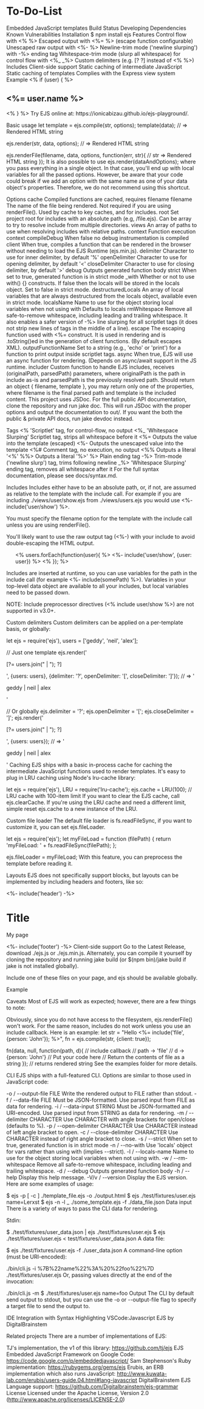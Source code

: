 # To-Do-List

Embedded JavaScript templates
Build Status Developing Dependencies Known Vulnerabilities
Installation
$ npm install ejs
Features
Control flow with <% %>
Escaped output with <%= %> (escape function configurable)
Unescaped raw output with <%- %>
Newline-trim mode ('newline slurping') with -%> ending tag
Whitespace-trim mode (slurp all whitespace) for control flow with <%_ _%>
Custom delimiters (e.g. [? ?] instead of <% %>)
Includes
Client-side support
Static caching of intermediate JavaScript
Static caching of templates
Complies with the Express view system
Example
<% if (user) { %>
  <h2><%= user.name %></h2>
<% } %>
Try EJS online at: https://ionicabizau.github.io/ejs-playground/.

Basic usage
let template = ejs.compile(str, options);
template(data);
// => Rendered HTML string

ejs.render(str, data, options);
// => Rendered HTML string

ejs.renderFile(filename, data, options, function(err, str){
    // str => Rendered HTML string
});
It is also possible to use ejs.render(dataAndOptions); where you pass everything in a single object. In that case, you'll end up with local variables for all the passed options. However, be aware that your code could break if we add an option with the same name as one of your data object's properties. Therefore, we do not recommend using this shortcut.

Options
cache Compiled functions are cached, requires filename
filename The name of the file being rendered. Not required if you are using renderFile(). Used by cache to key caches, and for includes.
root Set project root for includes with an absolute path (e.g, /file.ejs). Can be array to try to resolve include from multiple directories.
views An array of paths to use when resolving includes with relative paths.
context Function execution context
compileDebug When false no debug instrumentation is compiled
client When true, compiles a function that can be rendered in the browser without needing to load the EJS Runtime (ejs.min.js).
delimiter Character to use for inner delimiter, by default '%'
openDelimiter Character to use for opening delimiter, by default '<'
closeDelimiter Character to use for closing delimiter, by default '>'
debug Outputs generated function body
strict When set to true, generated function is in strict mode
_with Whether or not to use with() {} constructs. If false then the locals will be stored in the locals object. Set to false in strict mode.
destructuredLocals An array of local variables that are always destructured from the locals object, available even in strict mode.
localsName Name to use for the object storing local variables when not using with Defaults to locals
rmWhitespace Remove all safe-to-remove whitespace, including leading and trailing whitespace. It also enables a safer version of -%> line slurping for all scriptlet tags (it does not strip new lines of tags in the middle of a line).
escape The escaping function used with <%= construct. It is used in rendering and is .toString()ed in the generation of client functions. (By default escapes XML).
outputFunctionName Set to a string (e.g., 'echo' or 'print') for a function to print output inside scriptlet tags.
async When true, EJS will use an async function for rendering. (Depends on async/await support in the JS runtime.
includer Custom function to handle EJS includes, receives (originalPath, parsedPath) parameters, where originalPath is the path in include as-is and parsedPath is the previously resolved path. Should return an object { filename, template }, you may return only one of the properties, where filename is the final parsed path and template is the included content.
This project uses JSDoc. For the full public API documentation, clone the repository and run jake doc. This will run JSDoc with the proper options and output the documentation to out/. If you want the both the public & private API docs, run jake devdoc instead.

Tags
<% 'Scriptlet' tag, for control-flow, no output
<%_ 'Whitespace Slurping' Scriptlet tag, strips all whitespace before it
<%= Outputs the value into the template (escaped)
<%- Outputs the unescaped value into the template
<%# Comment tag, no execution, no output
<%% Outputs a literal '<%'
%%> Outputs a literal '%>'
%> Plain ending tag
-%> Trim-mode ('newline slurp') tag, trims following newline
_%> 'Whitespace Slurping' ending tag, removes all whitespace after it
For the full syntax documentation, please see docs/syntax.md.

Includes
Includes either have to be an absolute path, or, if not, are assumed as relative to the template with the include call. For example if you are including ./views/user/show.ejs from ./views/users.ejs you would use <%- include('user/show') %>.

You must specify the filename option for the template with the include call unless you are using renderFile().

You'll likely want to use the raw output tag (<%-) with your include to avoid double-escaping the HTML output.

<ul>
  <% users.forEach(function(user){ %>
    <%- include('user/show', {user: user}) %>
  <% }); %>
</ul>
Includes are inserted at runtime, so you can use variables for the path in the include call (for example <%- include(somePath) %>). Variables in your top-level data object are available to all your includes, but local variables need to be passed down.

NOTE: Include preprocessor directives (<% include user/show %>) are not supported in v3.0+.

Custom delimiters
Custom delimiters can be applied on a per-template basis, or globally:

let ejs = require('ejs'),
    users = ['geddy', 'neil', 'alex'];

// Just one template
ejs.render('<p>[?= users.join(" | "); ?]</p>', {users: users}, {delimiter: '?', openDelimiter: '[', closeDelimiter: ']'});
// => '<p>geddy | neil | alex</p>'

// Or globally
ejs.delimiter = '?';
ejs.openDelimiter = '[';
ejs.closeDelimiter = ']';
ejs.render('<p>[?= users.join(" | "); ?]</p>', {users: users});
// => '<p>geddy | neil | alex</p>'
Caching
EJS ships with a basic in-process cache for caching the intermediate JavaScript functions used to render templates. It's easy to plug in LRU caching using Node's lru-cache library:

let ejs = require('ejs'),
    LRU = require('lru-cache');
ejs.cache = LRU(100); // LRU cache with 100-item limit
If you want to clear the EJS cache, call ejs.clearCache. If you're using the LRU cache and need a different limit, simple reset ejs.cache to a new instance of the LRU.

Custom file loader
The default file loader is fs.readFileSync, if you want to customize it, you can set ejs.fileLoader.

let ejs = require('ejs');
let myFileLoad = function (filePath) {
  return 'myFileLoad: ' + fs.readFileSync(filePath);
};

ejs.fileLoader = myFileLoad;
With this feature, you can preprocess the template before reading it.

Layouts
EJS does not specifically support blocks, but layouts can be implemented by including headers and footers, like so:

<%- include('header') -%>
<h1>
  Title
</h1>
<p>
  My page
</p>
<%- include('footer') -%>
Client-side support
Go to the Latest Release, download ./ejs.js or ./ejs.min.js. Alternately, you can compile it yourself by cloning the repository and running jake build (or $(npm bin)/jake build if jake is not installed globally).

Include one of these files on your page, and ejs should be available globally.

Example
<div id="output"></div>
<script src="ejs.min.js"></script>
<script>
  let people = ['geddy', 'neil', 'alex'],
      html = ejs.render('<%= people.join(", "); %>', {people: people});
  // With jQuery:
  $('#output').html(html);
  // Vanilla JS:
  document.getElementById('output').innerHTML = html;
</script>
Caveats
Most of EJS will work as expected; however, there are a few things to note:

Obviously, since you do not have access to the filesystem, ejs.renderFile() won't work.
For the same reason, includes do not work unless you use an include callback. Here is an example:
let str = "Hello <%= include('file', {person: 'John'}); %>",
    fn = ejs.compile(str, {client: true});

fn(data, null, function(path, d){ // include callback
  // path -> 'file'
  // d -> {person: 'John'}
  // Put your code here
  // Return the contents of file as a string
}); // returns rendered string
See the examples folder for more details.

CLI
EJS ships with a full-featured CLI. Options are similar to those used in JavaScript code:

-o / --output-file FILE Write the rendered output to FILE rather than stdout.
-f / --data-file FILE Must be JSON-formatted. Use parsed input from FILE as data for rendering.
-i / --data-input STRING Must be JSON-formatted and URI-encoded. Use parsed input from STRING as data for rendering.
-m / --delimiter CHARACTER Use CHARACTER with angle brackets for open/close (defaults to %).
-p / --open-delimiter CHARACTER Use CHARACTER instead of left angle bracket to open.
-c / --close-delimiter CHARACTER Use CHARACTER instead of right angle bracket to close.
-s / --strict When set to true, generated function is in strict mode
-n / --no-with Use 'locals' object for vars rather than using with (implies --strict).
-l / --locals-name Name to use for the object storing local variables when not using with.
-w / --rm-whitespace Remove all safe-to-remove whitespace, including leading and trailing whitespace.
-d / --debug Outputs generated function body
-h / --help Display this help message.
-V/v / --version Display the EJS version.
Here are some examples of usage:

$ ejs -p [ -c ] ./template_file.ejs -o ./output.html
$ ejs ./test/fixtures/user.ejs name=Lerxst
$ ejs -n -l _ ./some_template.ejs -f ./data_file.json
Data input
There is a variety of ways to pass the CLI data for rendering.

Stdin:

$ ./test/fixtures/user_data.json | ejs ./test/fixtures/user.ejs
$ ejs ./test/fixtures/user.ejs < test/fixtures/user_data.json
A data file:

$ ejs ./test/fixtures/user.ejs -f ./user_data.json
A command-line option (must be URI-encoded):

./bin/cli.js -i %7B%22name%22%3A%20%22foo%22%7D ./test/fixtures/user.ejs
Or, passing values directly at the end of the invocation:

./bin/cli.js -m $ ./test/fixtures/user.ejs name=foo
Output
The CLI by default send output to stdout, but you can use the -o or --output-file flag to specify a target file to send the output to.

IDE Integration with Syntax Highlighting
VSCode:Javascript EJS by DigitalBrainstem

Related projects
There are a number of implementations of EJS:

TJ's implementation, the v1 of this library: https://github.com/tj/ejs
EJS Embedded JavaScript Framework on Google Code: https://code.google.com/p/embeddedjavascript/
Sam Stephenson's Ruby implementation: https://rubygems.org/gems/ejs
Erubis, an ERB implementation which also runs JavaScript: http://www.kuwata-lab.com/erubis/users-guide.04.html#lang-javascript
DigitalBrainstem EJS Language support: https://github.com/Digitalbrainstem/ejs-grammar
License
Licensed under the Apache License, Version 2.0 (http://www.apache.org/licenses/LICENSE-2.0)
